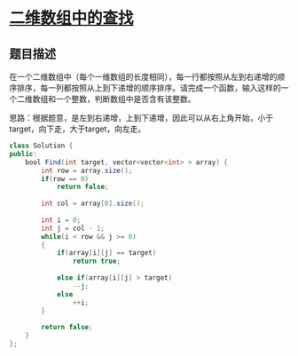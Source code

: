 # [二维数组中的查找](https://www.nowcoder.com/practice/abc3fe2ce8e146608e868a70efebf62e?tpId=13&tqId=11154&tPage=1&rp=1&ru=/ta/coding-interviews&qru=/ta/coding-interviews/question-ranking)

## 题目描述

在一个二维数组中（每个一维数组的长度相同），每一行都按照从左到右递增的顺序排序，每一列都按照从上到下递增的顺序排序。请完成一个函数，输入这样的一个二维数组和一个整数，判断数组中是否含有该整数。



思路：根据题意，是左到右递增，上到下递增，因此可以从右上角开始，小于target，向下走，大于target，向左走。



```java
class Solution {
public:
    bool Find(int target, vector<vector<int> > array) {
        int row = array.size();
        if(row == 0)
            return false;
        
        int col = array[0].size();
        
        int i = 0;
        int j = col - 1;
        while(i < row && j >= 0)
        {
            if(array[i][j] == target)
                return true;
            
            else if(array[i][j] > target)
                --j;
            else
                ++i;
        }
        
        return false;
    }
};
```

